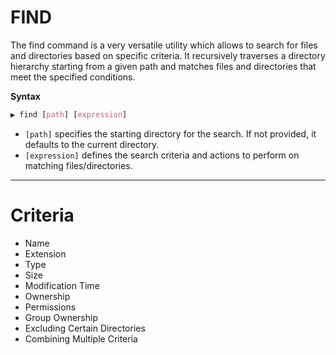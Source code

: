 # FIND

The find command is a very versatile utility which allows to search for files and directories based on specific criteria. It recursively traverses a directory hierarchy starting from a given path and matches files and directories that meet the specified conditions.

**Syntax**
```CSS
▶ find [path] [expression]
```
  - `[path]` specifies the starting directory for the search. If not provided, it defaults to the current directory.
  - `[expression]` defines the search criteria and actions to perform on matching files/directories.
---

# Criteria
  - Name
  - Extension
  - Type
  - Size
  - Modification Time
  - Ownership
  - Permissions
  - Group Ownership
  - Excluding Certain Directories
  - Combining Multiple Criteria
